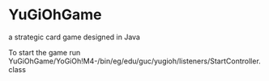 # YuGiOhGame
a strategic card game designed in Java 

To start the game run  YuGiOhGame/YoGiOh!M4-/bin/eg/edu/guc/yugioh/listeners/StartController.class
